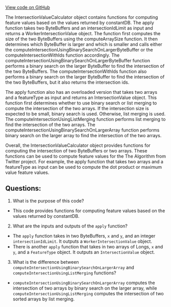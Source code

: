 [View code on GitHub](https://github.com/misbahsy/the-algorithm/graph-feature-service/src/main/scala/com/twitter/graph_feature_service/util/IntersectionValueCalculator.scala)

The IntersectionValueCalculator object contains functions for computing feature values based on the values returned by constantDB. The apply function takes two ByteBuffers and an intersectionIdLimit as input and returns a WorkerIntersectionValue object. The function first computes the size of the two ByteBuffers using the computeArraySize function. It then determines which ByteBuffer is larger and which is smaller and calls either the computeIntersectionUsingBinarySearchOnLargerByteBuffer or the computeIntersectionWithIds function accordingly. The computeIntersectionUsingBinarySearchOnLargerByteBuffer function performs a binary search on the larger ByteBuffer to find the intersection of the two ByteBuffers. The computeIntersectionWithIds function also performs a binary search on the larger ByteBuffer to find the intersection of the two ByteBuffers, but it also returns the intersection ids. 

The apply function also has an overloaded version that takes two arrays and a featureType as input and returns an IntersectionValue object. This function first determines whether to use binary search or list merging to compute the intersection of the two arrays. If the intersection size is expected to be small, binary search is used. Otherwise, list merging is used. The computeIntersectionUsingListMerging function performs list merging to find the intersection of the two arrays. The computeIntersectionUsingBinarySearchOnLargerArray function performs binary search on the larger array to find the intersection of the two arrays.

Overall, the IntersectionValueCalculator object provides functions for computing the intersection of two ByteBuffers or two arrays. These functions can be used to compute feature values for the The Algorithm from Twitter project. For example, the apply function that takes two arrays and a featureType as input can be used to compute the dot product or maximum value feature values.
## Questions: 
 1. What is the purpose of this code?
- This code provides functions for computing feature values based on the values returned by constantDB.

2. What are the inputs and outputs of the `apply` function?
- The `apply` function takes in two ByteBuffers, `x` and `y`, and an integer `intersectionIdLimit`. It outputs a `WorkerIntersectionValue` object.
- There is another `apply` function that takes in two arrays of Longs, `x` and `y`, and a `FeatureType` object. It outputs an `IntersectionValue` object.

3. What is the difference between `computeIntersectionUsingBinarySearchOnLargerArray` and `computeIntersectionUsingListMerging` functions?
- `computeIntersectionUsingBinarySearchOnLargerArray` computes the intersection of two arrays by binary search on the larger array, while `computeIntersectionUsingListMerging` computes the intersection of two sorted arrays by list merging.